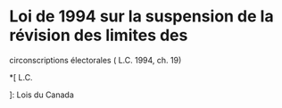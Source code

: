 #  Loi de 1994 sur la suspension de la révision des limites des
circonscriptions électorales (  L.C.  1994, ch. 19)

  *[
 L.C.

]: Lois du Canada

